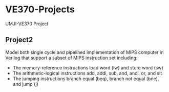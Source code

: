 # VE370-Projects
UMJI-VE370 Project
## Project2
Model both single cycle and pipelined implementation of MIPS computer in Verilog that support a subset of MIPS instruction set including:
* The memory-reference instructions load word (lw) and store word (sw)
* The arithmetic-logical instructions add, addi, sub, and, andi, or, and slt
* The jumping instructions branch equal (beq), branch not equal (bne), and jump (j)
